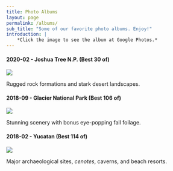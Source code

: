 ```yaml
---
title: Photo Albums
layout: page
permalink: /albums/
sub_title: "Some of our favorite photo albums. Enjoy!"
introduction: |
    *Click the image to see the album at Google Photos.*
---
```


#### 2020-02 - Joshua Tree N.P. (Best 30 of)
[![](
https://lh3.googleusercontent.com/jjKOtd4xNIGzeTyc4e4oAIDN9Z3LJFi3M5iVXGOCfNlDUqQpVb68KfUrMa6bCDxxn5qqr1YNtpux5pBZ6Mk=w400-no-tmp.jpg
)](
https://photos.app.goo.gl/sXsizRbM6mCF8Jtb6
)  

Rugged rock formations and stark desert landscapes.  

#### 2018-09 - Glacier National Park (Best 106 of)
[![](
https://lh3.googleusercontent.com/pw/ACtC-3cwIcZq6VExxS6gYkPSLdIo8sU3HsXwHjv_Ju8Mw8pWyb2mQa5GFS1CXmYW89GaXgXYLFUvfKmrKefVpGwWcRTB9b7PlXUgUaRGl3WNvQhNo7aQwo_hxoPVZVmC3ViToY08gEN1wwvtu9xYBLyffnDJfg=w400-no-tmp.jpg
)](
https://photos.app.goo.gl/Gc4C2upPzSVRdDCM7
)  

Stunning scenery with bonus eye-popping fall foilage.

#### 2018-02 - Yucatan (Best 114 of)
[![](
https://lh3.googleusercontent.com/JzdFVpEATXOGyBlzZe7igd0eewy-ufxbNDbtBmLk31Nm6ryfd5sHd9RkucJOQ4RKgoBVT4_BhWf-SkoZ4qg=w400-no-tmp.jpg
)](
https://photos.app.goo.gl/LHEDt7jtjTGT5DS87
)  

Major archaeological sites, *cenotes*, caverns, and beach resorts.
